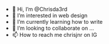 - 👋 Hi, I’m @Chrisda3rd
- 👀 I’m interested in web design 
- 🌱 I’m currently learning how to write
- 💞️ I’m looking to collaborate on ...
- 📫 How to reach me chrisjnr on IG

<!---
Chrisda3rd/Chrisda3rd is a ✨ special ✨ repository because its `README.md` (this file) appears on your GitHub profile.
You can click the Preview link to take a look at your changes.
--->

